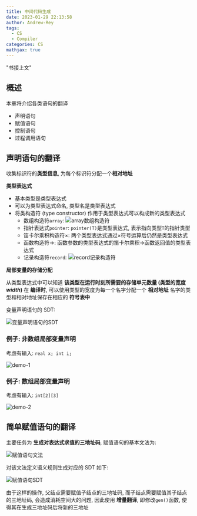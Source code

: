 ```yaml
---
title: 中间代码生成
date: 2023-01-29 22:13:58
author: Andrew-Rey
tags:
  - CS
  - Compiler
categories: CS
mathjax: true
---
```


"书接上文"

## 概述

本章将介绍各类语句的翻译

- 声明语句
- 赋值语句
- 控制语句
- 过程调用语句

## 声明语句的翻译

收集标识符的**类型信息**, 为每个标识符分配一个**相对地址**

**类型表达式**

- 基本类型是类型表达式
- 可以为类型表达式命名, 类型名是类型表达式
- 将类构造符 (type constructor) 作用于类型表达式可以构成新的类型表达式
  - 数组构造符`array`:
    ![`array`数组构造符](数组类型构造符.jpg)
  - 指针表达式`pointer`: `pointer(T)`是类型表达式, 表示指向类型`T`的指针类型
  - 笛卡尔乘积构造符$\times$: 两个类型表达式通过$\times$符号运算后仍然是类型表达式
  - 函数构造符$\rightarrow$: 函数参数的类型表达式的笛卡尔乘积$\rightarrow$函数返回值的类型表达式
  - 记录构造符`record`:
    ![`record`记录构造符](记录构造符.jpg)

**局部变量的存储分配**

从类型表达式中可以知道 **该类型在运行时刻所需要的存储单元数量 (类型的宽度 _width_)**
在 **编译时**, 可以使用类型的宽度为每一个名字分配一个 **相对地址**
名字的类型和相对地址保存在相应的 **符号表中**

变量声明语句的 SDT:

![变量声明语句的SDT](变量声明语句的SDT.jpg)

### 例子: 非数组局部变量声明

考虑有输入: `real x; int i;`

![demo-1](demo-1.jpg)

### 例子: 数组局部变量声明

考虑有输入: `int[2][3]`

![demo-2](demo-2.jpg)

## 简单赋值语句的翻译

主要任务为 **生成对表达式求值的三地址码**, 赋值语句的基本文法为:

![赋值语句文法](赋值语句文法.jpg)

对该文法定义语义规则生成对应的 SDT 如下:

![赋值语句SDT](赋值语句SDT.jpg)

由于这样的操作, 父结点需要赋值子结点的三地址码, 而子结点需要赋值其子结点的三地址码, 会造成消耗空间大的问题, 因此使用 **增量翻译**, 即修改`gen()`函数, 使得其在生成三地址码后将新的三地址
